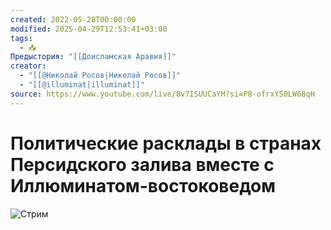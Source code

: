 ```yaml
---
created: 2022-05-28T00:00:00
modified: 2025-04-29T12:53:41+03:00
tags:
  - 📥
Предыстория: "[[Доисламская Аравия]]"
creator:
  - "[[@Николай Росов|Николай Росов]]"
  - "[[@illuminat|illuminat]]"
source: https://www.youtube.com/live/8v7ISUUCaYM?si=P8-ofrxYS0LW68qH
---
```


# Политические расклады в странах Персидского залива вместе с Иллюминатом-востоковедом

![Стрим](https://www.youtube.com/live/8v7ISUUCaYM?si=P8-ofrxYS0LW68qH)